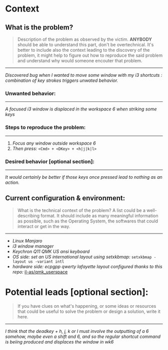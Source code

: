 # Context 
## What is the problem? 
> Description of the problem as observed by the victim. **ANYBODY** should be able to understand this part, don't be overtechnical.
It's better to include also the context leading to the discovery of the problem, it might help to figure out how to reproduce the said problem and understand why would someone encouter that problem.

---

*Discovered bug when I wanted to move some window with my i3 shortcuts : combination of key strokes triggers unwated behavior.*

### Unwanted behavior:

---

*A focused i3 window is displaced in the workspace 6 when striking some keys*

### Steps to reproduce the problem:

---

1. *Focus any window outside workspace 6*
2. *Then press:* `<Cmd> + <DKey> + <h|j|k|l>`

### Desired behavior [optional section]:

---

*It would certainly be better if those keys once pressed lead to nothing as an action.*

## Current configuration & environment: 
> What is the technical context of the problem? A list could be a well-describing format. It should include as many meaningful information as possible, such as the Operating System, the softwares that could interact or get in the way.

---

+ *Linux Manjaro*
+ *i3 window manager*
+ *Keychron Q11 QMK US ansi keyboard*
+ *OS side: set an US international layout using setxkbmap:*
`setxkbmap -layout us -variant intl`
+ *hardware side: ecpgpp qwerty lafayette layout configured thanks to this repo:* [il-as/qmk_userspace](https://github.com/il-as/qmk_userspace)

# Potential leads [optional section]:
> If you have clues on what's happening, or some ideas or resources that could be useful to solve the problem or design a solution, write it here.

---

*I think that the deadkey + h, j, k or l must involve the outputting of a 6 somehow, maybe even a shift and 6, and so the regular shortcut command is beiing produced and displaces the window in wk6*

